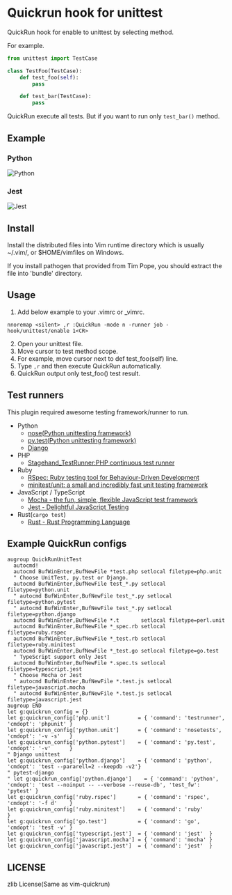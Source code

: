 # Quickrun hook for unittest

QuickRun hook for enable to unittest by selecting method.

For example.

```python
from unittest import TestCase

class TestFoo(TestCase):
    def test_foo(self):
        pass

    def test_bar(TestCase):
        pass
```

QuickRun execute all tests.
But if you want to run only `test_bar()` method.

## Example

### Python

![Python](./assets/python.gif)

### Jest

![Jest](./assets/jest.gif)

## Install

Install the distributed files into Vim runtime directory which is usually
~/.vim/, or $HOME/vimfiles on Windows.

If you install pathogen that provided from Tim Pope, you should extract the
file into 'bundle' directory.

## Usage

1. Add below example to your .vimrc or _vimrc.
  ```viml
  nnoremap <silent> ,r :QuickRun -mode n -runner job -hook/unittest/enable 1<CR>
  ```

2. Open your unittest file.
3. Move cursor to test method scope.
4. For example, move cursor next to def test_foo(self) line.
5. Type `,r` and then execute QuickRun automatically.
6. QuickRun output only test_foo() test result.

## Test runners

This plugin required awesome testing framework/runner to run.

- Python
  - [nose(Python unittesting framework)](http://nose.readthedocs.org/en/latest/)
  - [py.test(Python unittesting framework)](http://pytest.org/latest/index.html)
  - [Django](https://docs.djangoproject.com/en/1.10/topics/testing/overview/#running-tests)
- PHP
  - [Stagehand_TestRunner:PHP continuous test runner](http://piece-framework.com/projects/stagehand-testrunner/wiki)
- Ruby
  - [RSpec: Ruby testing tool for Behaviour-Driven Development](http://rspec.info/)
  - [minitest/unit: a small and incredibly fast unit testing framework](https://github.com/seattlerb/minitest)
- JavaScript / TypeScript
  - [Mocha - the fun, simple, flexible JavaScript test framework](https://mochajs.org)
  - [Jest - Delightful JavaScript Testing](http://facebook.github.io/jest/)
- Rust(`cargo test`)
  - [Rust - Rust Programming Language](https://doc.rust-lang.org/stable/rust-by-example/testing.html)

## Example QuickRun configs

```viml
augroup QuickRunUnitTest
  autocmd!
  autocmd BufWinEnter,BufNewFile *test.php setlocal filetype=php.unit
  " Choose UnitTest, py.test or Django.
  autocmd BufWinEnter,BufNewFile test_*.py setlocal filetype=python.unit
  " autocmd BufWinEnter,BufNewFile test_*.py setlocal filetype=python.pytest
  " autocmd BufWinEnter,BufNewFile test_*.py setlocal filetype=python.django
  autocmd BufWinEnter,BufNewFile *.t       setlocal filetype=perl.unit
  autocmd BufWinEnter,BufNewFile *_spec.rb setlocal filetype=ruby.rspec
  autocmd BufWinEnter,BufNewFile *_test.rb setlocal filetype=ruby.minitest
  autocmd BufWinEnter,BufNewFile *_test.go setlocal filetype=go.test
  " TypeScript support only Jest
  autocmd BufWinEnter,BufNewFile *.spec.ts setlocal filetype=typescript.jest
  " Choose Mocha or Jest
  " autocmd BufWinEnter,BufNewFile *.test.js setlocal filetype=javascript.mocha
  " autocmd BufWinEnter,BufNewFile *.test.js setlocal filetype=javascript.jest
augroup END
let g:quickrun_config = {}
let g:quickrun_config['php.unit']         = { 'command': 'testrunner', 'cmdopt': 'phpunit' }
let g:quickrun_config['python.unit']      = { 'command': 'nosetests',  'cmdopt': '-v -s'   }
let g:quickrun_config['python.pytest']    = { 'command': 'py.test',    'cmdopt': '-v'      }
" Django unittest
let g:quickrun_config['python.django']    = { 'command': 'python',     'cmdopt': 'test --pararell=2 --keepdb -v2'}
" pytest-django
" let g:quickrun_config['python.django']    = { 'command': 'python',     'cmdopt': 'test --noinput -- --verbose --reuse-db', 'test_fw': 'pytest' }
let g:quickrun_config['ruby.rspec']       = { 'command': 'rspec',      'cmdopt': '-f d'    }
let g:quickrun_config['ruby.minitest']    = { 'command': 'ruby'                            }
let g:quickrun_config['go.test']          = { 'command': 'go',         'cmdopt': 'test -v' }
let g:quickrun_config['typescript.jest']  = { 'command': 'jest'  }
let g:quickrun_config['javascript.mocha'] = { 'command': 'mocha' }
let g:quickrun_config['javascript.jest']  = { 'command': 'jest'  }
```

## LICENSE

zlib License(Same as vim-quickrun)
